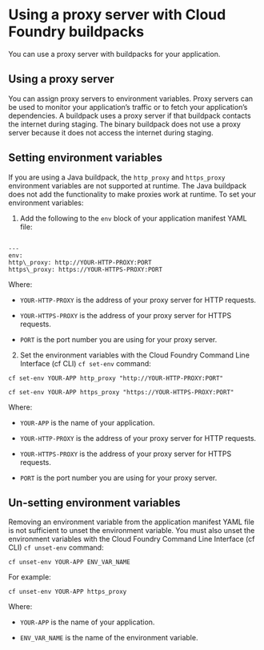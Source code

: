 # Using a proxy server with Cloud Foundry buildpacks
You can use a proxy server with buildpacks for your application.

## Using a proxy server
You can assign proxy servers to environment variables. Proxy servers can be used to monitor your application’s traffic or to fetch your application’s dependencies.
A buildpack uses a proxy server if that buildpack contacts the internet during staging.
The binary buildpack does not use a proxy server because it does not access the internet during staging.

## Setting environment variables
If you are using a Java buildpack, the `http_proxy` and `https_proxy` environment variables are not supported at runtime. The Java buildpack does not add the functionality to make proxies work at runtime.
To set your environment variables:

1. Add the following to the `env` block of your application manifest YAML file:
```

---
env:
http\_proxy: http://YOUR-HTTP-PROXY:PORT
https\_proxy: https://YOUR-HTTPS-PROXY:PORT
```
Where:

* `YOUR-HTTP-PROXY` is the address of your proxy server for HTTP requests.

* `YOUR-HTTPS-PROXY` is the address of your proxy server for HTTPS requests.

* `PORT` is the port number you are using for your proxy server.

2. Set the environment variables with the Cloud Foundry Command Line Interface (cf CLI) `cf set-env` command:
```
cf set-env YOUR-APP http_proxy "http://YOUR-HTTP-PROXY:PORT"
```
```
cf set-env YOUR-APP https_proxy "https://YOUR-HTTPS-PROXY:PORT"
```
Where:

* `YOUR-APP` is the name of your application.

* `YOUR-HTTP-PROXY` is the address of your proxy server for HTTP requests.

* `YOUR-HTTPS-PROXY` is the address of your proxy server for HTTPS requests.

* `PORT` is the port number you are using for your proxy server.

## Un-setting environment variables
Removing an environment variable from the application manifest YAML file is not sufficient to unset the environment variable.
You must also unset the environment variables with the Cloud Foundry Command Line Interface (cf CLI) `cf unset-env` command:
```
cf unset-env YOUR-APP ENV_VAR_NAME
```
For example:
```
cf unset-env YOUR-APP https_proxy
```
Where:

* `YOUR-APP` is the name of your application.

* `ENV_VAR_NAME` is the name of the environment variable.
